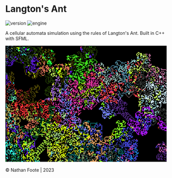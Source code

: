 # Langton's Ant

![version](https://img.shields.io/badge/Version-1.0-green)
![engine](https://img.shields.io/badge/Engine-C++-red)

A cellular automata simulation using the rules of Langton's Ant. Built in C++ with SFML.

<p align="center">
  <img src="Screenshots/1.png" />
</p>

© Nathan Foote | 2023
